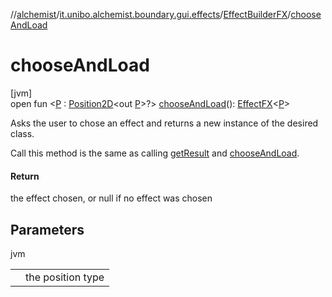 //[alchemist](../../../index.md)/[it.unibo.alchemist.boundary.gui.effects](../index.md)/[EffectBuilderFX](index.md)/[chooseAndLoad](choose-and-load.md)

# chooseAndLoad

[jvm]\
open fun <[P](choose-and-load.md) : [Position2D](../../it.unibo.alchemist.model.interfaces/-position2-d/index.md)<out [P](../../it.unibo.alchemist.boundary.monitor.generic/-numeric-label-monitor/index.md)>?> [chooseAndLoad](choose-and-load.md)(): [EffectFX](../-effect-f-x/index.md)<[P](../../it.unibo.alchemist.boundary.monitor.generic/-numeric-label-monitor/index.md)>

Asks the user to chose an effect and returns a new instance of the desired class. 

 Call this method is the same as calling [getResult](get-result.md) and [chooseAndLoad](choose-and-load.md).

#### Return

the effect chosen, or null if no effect was chosen

## Parameters

jvm

| | |
|---|---|
| <P> | the position type |
